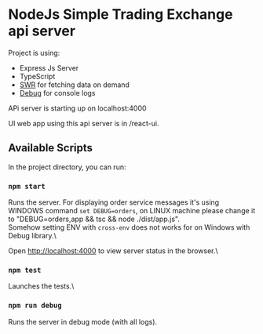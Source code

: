 # NodeJs Simple Trading Exchange api server

Project is using:

- Express Js Server
- TypeScript
- [SWR](https://swr.vercel.app/) for fetching data on demand
- [Debug](https://github.com/visionmedia/debug#readme) for console logs

APi server is starting up on localhost:4000

UI web app using this api server is in /react-ui.

## Available Scripts

In the project directory, you can run:

### `npm start`

Runs the server. For displaying order service messages it's using WINDOWS command `set DEBUG=orders`,
on LINUX machine please change it to "DEBUG=orders,app && tsc && node ./dist/app.js".\
Somehow setting ENV with `cross-env` does not works for on Windows with Debug library.\

Open [http://localhost:4000](http://localhost:4000) to view server status in the browser.\

### `npm test`

Launches the tests.\

### `npm run debug`

Runs the server in debug mode (with all logs).
